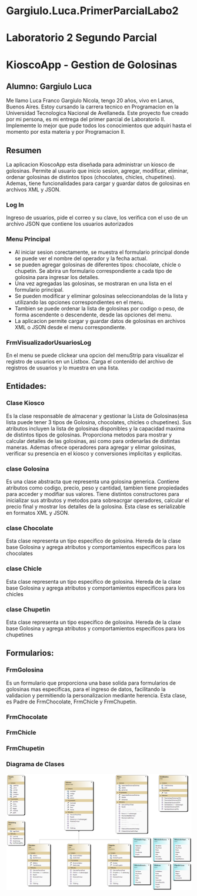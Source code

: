 # Gargiulo.Luca.PrimerParcialLabo2

# Laboratorio 2  Segundo Parcial

# KioscoApp - Gestion de Golosinas

## Alumno: Gargiulo Luca
Me llamo Luca Franco Gargiulo Nicola, tengo 20 años, vivo en Lanus, Buenos Aires. Estoy cursando la carrera tecnico en Programacion en la Universidad Tecnologica Nacional de Avellaneda. Este proyecto fue creado por mi persona, es mi entrega del primer parcial de Laboratorio II. Implememte lo mejor que pude todos los conocimientos que adquiri hasta el momento por esta materia y por Programacion II.

## Resumen
La aplicacion KioscoApp esta diseñada para administrar un kiosco de golosinas. Permite al usuario que inicio sesion, agregar, modificar, eliminar, ordenar golosinas de distintos tipos (chocolates, chicles, chupetines). Ademas, tiene funcionalidades para cargar y guardar datos de golosinas en archivos XML y JSON.

### Log In
Ingreso de usuarios, pide el correo y su clave, los verifica con el uso de un archivo JSON que contiene los usuarios autorizados

### Menu Principal
- Al iniciar sesion corectamente, se muestra el formulario principal donde se puede ver el nombre del operador y la fecha actual.
- se pueden agregar golosinas de diferentes tipos: chocolate, chicle o chupetin. Se abrira un formulario correspondiente a cada tipo de golosina para ingresar los detalles.
- Una vez agregadas las golosinas, se mostraran en una lista en el formulario principal.
- Se pueden modificar y eliminar golosinas seleccionandolas de la lista y utilizando las opciones correspondientes en el menu.
- Tambien se puede ordenar la lista de golosinas por codigo o peso, de forma ascendente o descendente, desde las opciones del menu.
- La aplicacion permite cargar y guardar datos de golosinas en archivos XML o JSON desde el menu correspondiente.

### FrmVisualizadorUsuariosLog
En el menu se puede clickear una opcion del menuStrip para visualizar el registro de usuarios en un Listbox.  Carga el contenido del archivo de registros de usuarios y lo muestra en una lista.

## Entidades:

### Clase Kiosco
Es la clase responsable de almacenar y gestionar la Lista de Golosinas(esa lista puede tener 3 tipos de Golosina, chocolates, chicles o chupetines). Sus atributos incluyen la lista de golosinas disponibles y la capacidad maxima de distintos tipos de golosinas. Proporciona metodos para mostrar y calcular detalles de las golosinas, asi como para ordenarlas de distintas maneras. Ademas ofrece operadores para agregar y elimar golosinas, verificar su presencia en el kiosco y conversiones implicitas y explicitas.

### clase Golosina
Es una clase abstracta que representa una golosina generica. Contiene atributos como codigo, precio, peso y cantidad, tambien tiene propiedades para acceder y modifiar sus valores.
Tiene distintos constructores para inicializar sus atributos y metodos para sobreacrgar operadores, calcular el precio final y mostrar los detalles de la golosina.
Esta clase es serializable en formatos XML y JSON.

### clase Chocolate
Esta clase representa un tipo especifico de golosina. Hereda de la clase base Golosina y agrega atributos y comportamientos especificos para los chocolates

### clase Chicle
Esta clase representa un tipo especifico de golosina. Hereda de la clase base Golosina y agrega atributos y comportamientos especificos para los chicles

### clase Chupetin
Esta clase representa un tipo especifico de golosina. Hereda de la clase base Golosina y agrega atributos y comportamientos especificos para los chupetines

## Formularios:

### FrmGolosina
Es un formulario que proporciona una base solida para formularios de golosinas mas especificas, para el ingreso de datos, facilitando la validacion y permitiendo la personalizacion mediante herencia. Esta clase, es Padre de FrmChocolate, FrmChicle y FrmChupetin.

### FrmChocolate

### FrmChicle

### FrmChupetin

### Diagrama de Clases
![Diagrama de Clases](Gargiulo.Luca.PrimerParcialLabo2/ClassDiagram1.png)
